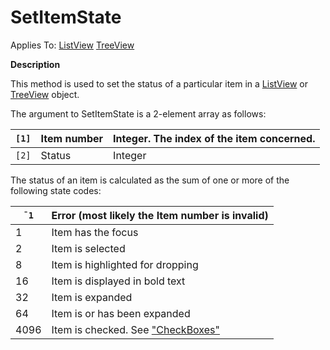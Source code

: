 




<h1 class="heading"><span class="name">SetItemState</span></h1>

Applies To: [ListView](./listview.md) [TreeView](./treeview.md)


**Description**


This method is used to set the status of a particular item in a [ListView](./listview.md) or [TreeView](./treeview.md) object.


The argument to SetItemState is a 2-element array as follows:


| `[1]` | Item number | Integer. The index of the item concerned. |
| --- | --- | ---  |
| `[2]` | Status | Integer |


The status of an item is calculated as the sum of one or more of the following state codes:



| `¯1` | Error (most likely the Item number is invalid) |
| --- | ---  |
| 1 | Item has the focus |
| 2 | Item is selected |
| 8 | Item is highlighted for dropping |
| 16 | Item is displayed in bold text |
| 32 | Item is expanded |
| 64 | Item is or has been expanded |
| 4096 | Item is checked. See ["CheckBoxes"](./checkboxes.md) |


